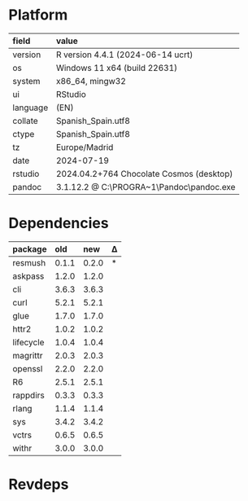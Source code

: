 # Platform

| field    | value                                      |
|:---------|:-------------------------------------------|
| version  | R version 4.4.1 (2024-06-14 ucrt)          |
| os       | Windows 11 x64 (build 22631)               |
| system   | x86_64, mingw32                            |
| ui       | RStudio                                    |
| language | (EN)                                       |
| collate  | Spanish_Spain.utf8                         |
| ctype    | Spanish_Spain.utf8                         |
| tz       | Europe/Madrid                              |
| date     | 2024-07-19                                 |
| rstudio  | 2024.04.2+764 Chocolate Cosmos (desktop)   |
| pandoc   | 3.1.12.2 \@ C:\PROGRA\~1\Pandoc\pandoc.exe |

# Dependencies

| package   | old   | new   | Δ   |
|:----------|:------|:------|:----|
| resmush   | 0.1.1 | 0.2.0 | \*  |
| askpass   | 1.2.0 | 1.2.0 |     |
| cli       | 3.6.3 | 3.6.3 |     |
| curl      | 5.2.1 | 5.2.1 |     |
| glue      | 1.7.0 | 1.7.0 |     |
| httr2     | 1.0.2 | 1.0.2 |     |
| lifecycle | 1.0.4 | 1.0.4 |     |
| magrittr  | 2.0.3 | 2.0.3 |     |
| openssl   | 2.2.0 | 2.2.0 |     |
| R6        | 2.5.1 | 2.5.1 |     |
| rappdirs  | 0.3.3 | 0.3.3 |     |
| rlang     | 1.1.4 | 1.1.4 |     |
| sys       | 3.4.2 | 3.4.2 |     |
| vctrs     | 0.6.5 | 0.6.5 |     |
| withr     | 3.0.0 | 3.0.0 |     |

# Revdeps

